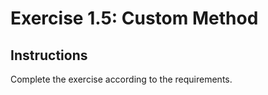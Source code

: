 # Exercise 1.5: Custom Method

## Instructions

Complete the exercise according to the requirements.
